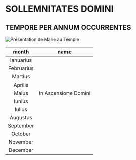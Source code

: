 # SOLLEMNITATES DOMINI

## TEMPORE PER ANNUM OCCURRENTES

![Présentation de Marie au Temple ](https://www.medaille-miraculeuse.fr/wp-content/uploads/2020/11/Marie-presentee-au-Temple-Vitraux-de-la-nef-Cathedrale-Notre-Dame-Ottawa.jpg)


| month | name  |
| :--: | :--: |
| Ianuarius |    |
| Februarius |   |
| Martius |   |
| Aprilis | |
| Maius |  In Ascensione Domini |
| Iunius | |
| Iulius | |
| Augustus | |
| September | |
| October | |
| November | |
| December | |